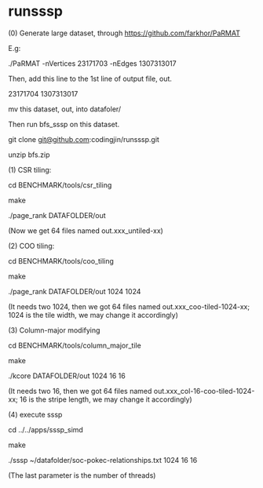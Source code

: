 # runsssp

(0) Generate large dataset, through https://github.com/farkhor/PaRMAT

E.g: 

./PaRMAT -nVertices 23171703 -nEdges 1307313017


Then, add this line to the 1st line of output file, out.

23171704 1307313017

mv this dataset, out, into datafoler/

Then run bfs_sssp on this dataset.

git clone git@github.com:codingjin/runsssp.git

unzip bfs.zip

(1) CSR tiling:

  cd BENCHMARK/tools/csr_tiling
  
  make
  
  ./page_rank DATAFOLDER/out
  
  (Now we get 64 files named out.xxx_untiled-xx)
  
(2) COO tiling:

  cd BENCHMARK/tools/coo_tiling
  
  make
  
  ./page_rank DATAFOLDER/out 1024 1024
  
  (It needs two 1024, then we got 64 files named out.xxx_coo-tiled-1024-xx; 1024 is the tile width, we may change it accordingly)
  
(3) Column-major modifying
  
  cd BENCHMARK/tools/column_major_tile
  
  make
  
  ./kcore DATAFOLDER/out 1024 16 16
  
  (It needs two 16, then we got 64 files named out.xxx_col-16-coo-tiled-1024-xx; 16 is the stripe length, we may change it accordingly)

(4) execute sssp

  cd ../../apps/sssp_simd
  
  make
  
  ./sssp ~/datafolder/soc-pokec-relationships.txt 1024 16 16
  
  (The last parameter is the number of threads)
  



